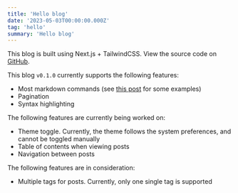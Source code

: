 ```yaml
---
title: 'Hello blog'
date: '2023-05-03T00:00:00.000Z'
tag: 'hello'
summary: 'Hello blog'
---
```


This blog is built using Next.js + TailwindCSS. View the source code on [GitHub](https://github.com/lesterong/nextjs-blog).

This blog `v0.1.0` currently supports the following features:

- Most markdown commands (see [this post](./markdown-commands) for some examples)
- Pagination
- Syntax highlighting

The following features are currently being worked on:

- Theme toggle. Currently, the theme follows the system preferences, and cannot be toggled manually
- Table of contents when viewing posts
- Navigation between posts

The following features are in consideration:

- Multiple tags for posts. Currently, only one single tag is supported
